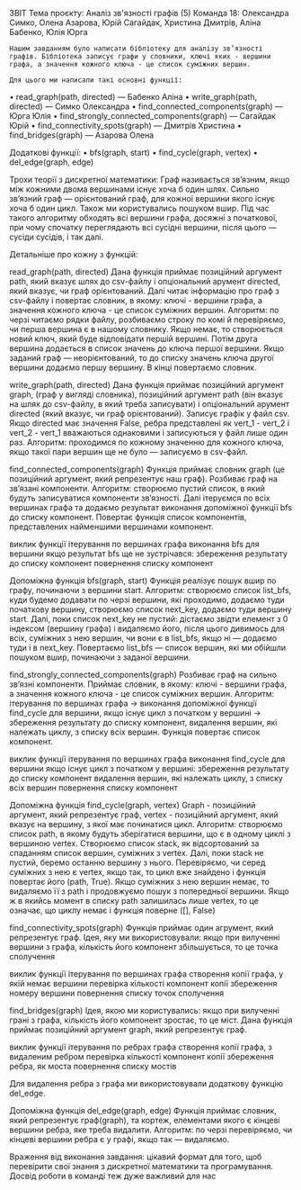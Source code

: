 ЗВІТ
Тема проєкту: Аналіз зв'язності графів (5)
Команда 18: Олександра Симко, Олена Азарова, Юрій Сагайдак, Христина Дмитрів, Аліна Бабенко, Юлія Юрга

	Нашим завданням було написати бібліотеку для аналізу зв’язності графів. Бібліотека записує графи у словники, ключі яких - вершини графа, а значення кожного ключа - це список суміжних вершин. 

	Для цього ми написали такі основні функції:
•	read_graph(path, directed) — Бабенко Аліна
•	write_graph(path, directed) — Симко Олександра
•	find_connected_components(graph) — Юрга Юлія
•	find_strongly_connected_components(graph) — Сагайдак Юрій
•	find_connectivity_spots(graph) — Дмитрів Христина
•	find_bridges(graph) — Азарова Олена

Додаткові функції:
•	bfs(graph, start)
•	find_cycle(graph, vertex)
•	del_edge(graph, edge)

Трохи теорії з дискретної математики:
	Граф називається зв’язним, якщо між кожними двома вершинами існує хоча б один шлях.
	Сильно зв’язний граф — орієнтований граф, для кожної вершини якого існує хоча б один цикл.
	Також ми користувались пошуком вшир. Під час такого алгоритму обходять всі вершини графа, досяжні з початкової, при чому спочатку переглядають всі сусідні вершини, після цього — сусіди сусідів, і так далі.

Детальніше про кожну з функцій:

read_graph(path, directed)
	Дана функція приймає позиційний аргумент path, який вказує шлях до csv-файлу і опціональний арумент directed, який вказує, чи граф орієнтований.  Далі читає інформацію про граф з csv-файлу і повертає словник, в якому: ключі - вершини графа, а значення кожного ключа - це список суміжних вершин.
	Алгоритм: по черзі читаємо рядки файлу, розбиваємо строку по комі й перевіряємо, чи перша вершина є в нашому словнику. Якщо немає, то створюється новий ключ, який буде відповідати першій вершині. Потім друга вершина додається в список значень до ключа першої вершини. Якщо заданий граф — неорієнтований, то до списку значень ключа другої вершини додаємо першу вершину. В кінці повертаємо словник.

write_graph(path, directed)
	Дана функція приймає позиційний аргумент graph, (граф у вигляді словника), позиційний аргумент path (він вказує на шлях до csv-файлу, в який треба записувати) і опціональний арумент directed (який вказує, чи граф орієнтований). Записує графік у файл csv. Якщо directed має значення False, ребра представлені як vert_1 - vert_2 і vert_2 - vert_1  вважаються однаковими і записуються у файл лише один раз.
	Алгоритм: проходимся по кожному значенню для кожного ключа, якщо такої пари вершин ще не було — записуємо в csv-файл.

find_connected_components(graph)
	Функція приймає словник graph (це позиційний аргумент, який репрезентує наш граф). Розбиває граф на зв’язані компоненти.
	Алгоритм: створюємо пустий список, в який будуть записуватися компоненти зв’язності. Далі ітеруємся по всіх вершинах графа та додаємо результат виконання допоміжної функції bfs до списку компонент. Повертає функція список компонентів, представлених найменшими вершинами компонент. 

виклик функції
  ітерування по вершинах графа
    виконання bfs для вершини
    якщо результат bfs ще не зустрічався:
      збереження результату до списку компонент
  повернення списку компонент

Допоміжна функція bfs(graph, start)
	Функція реалізує пошук вшир по графу, починаючи з вершини start.
	Алгоритм: створюємо список list_bfs, куди будемо додавати по черзі вершини, які проходимо, додаємо туди початкову вершину, створюємо список next_key, додаємо туди вершину start. Далі, поки список next_key не пустий: дістаємо звідти елемент з 0 індексом (вершину графа) і видаляємо його, після цього дивимось для всіх, суміжних з нею вершин, чи вони є в  list_bfs, якщо ні — додаємо туди і в  next_key. Повертаємо list_bfs — список вершин, які ми обійшли пошуком вшир, починаючи з заданої вершини.

find_strongly_connected_components(graph)
	Розбиває граф на сильно зв’язні компоненти.
	Приймає словник, в якому: ключі - вершини графа, а значення кожного ключа - це список суміжних вершин.
	Алгоритм: ітерування по вершинах графа -> виконання допоміжної функції find_cycle для вершини, якщо існує цикл з початком у вершині -> збереження результату до списку компонент, видалення вершин, які належать циклу, з списку всіх вершин. Функція повертає список компонент.

виклик функції
  ітерування по вершинах графа
    виконання find_cycle для вершини
    якщо існує цикл з початком у вершині:
      збереження результату до списку компонент
      видалення вершин, які належать циклу, з списку всіх вершин
   повернення списку компонент

Допоміжна функція  find_cycle(graph, vertex)
	Graph - позиційний аргумент, який репрезентує граф, vertex -  позиційний аргумент, який вказує на вершину, з якої має починатися цикл.
	Алгоритм: створюємо список path, в якому будуть зберігатися вершини, що є в одному циклі з вершиною vertex. Створюємо список stack, як відсортований за спаданням список вершин, суміжних з vertex. Далі, поки stack не пустий, беремо останню вершину з нього. Перевіряємо, чи серед суміжних з нею є vertex, якщо так, то цикл вже знайдено і функція повертає його (path, True). Якщо суміжних з нею вершин немає, то видаляємо її з path і продовжуємо пошук з попередньої вершини. Якщо ж в якийсь момент в списку  path залишилась лише vertex, то це означає, що циклу немає і функція поверне ([], False) 

find_connectivity_spots(graph)
  Функція приймає один агрумент, який репрезентує граф. Ідея, яку ми використовували: якщо при вилученні вершини з графа, кількість його компонент збільшується, то це точка сполучення

виклик функції
  ітерування по вершинах графа
    створення копії графа, у якій немає вершини
    перевірка кількості компонент копії
      збереження номеру вершини
  повернення списку точок сполучення
  
find_bridges(graph)
  Ідея, якою ми користувались: якщо при вилученні грані з графа, кількість його компонент зростає, то це міст.
  Дана функція приймає позиційний аргумент graph, який репрезентує граф.

виклик функції
  ітерування по ребрах графа
    створення копії графа, з видаленим ребром
    перевірка кількості компонент копії
      збереження ребра, як моста
повернення списку мостів

  Для видалення ребра з графа ми використовували додаткову функцію del_edge.

Допоміжна функція del_edge(graph, edge)
  Функція приймає словник, який репрезентує граф(graph), та кортеж, елементами якого є кінцеві вершини ребра, яке треба видалити.
   Алгоритм: по черзі перевіряємо, чи кінцеві вершини ребра є у графі, якщо так — видаляємо. 
   
   Враження від виконання завдання: цікавий формат для того, щоб перевірити свої знання з дискретної математики та програмування. Досвід роботи в команді теж дуже важливий для нас
